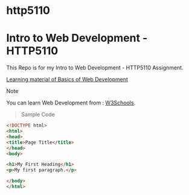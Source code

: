 # http5110
# Intro to Web Development - HTTP5110
This Repo is for my Intro to Web Development - HTTP5110 Assignment.

[Learning material of Basics of Web Development](https://www.codecademy.com/catalog/subject/web-development)

> [!Note]  
> You can learn Web Development from : [W3Schools](https://www.w3schools.com/).


> Sample Code
```HTML
<!DOCTYPE html>
<html>
<head>
<title>Page Title</title>
</head>
<body>

<h1>My First Heading</h1>
<p>My first paragraph.</p>

</body>
</html>
```
